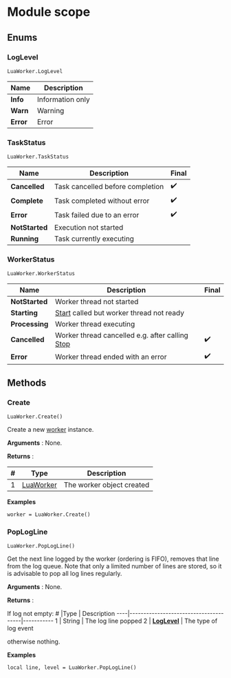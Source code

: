 # Module scope

## Enums

###	LogLevel
```
LuaWorker.LogLevel
```

Name		| Description
------------|---------------------------
**Info**	| Information only
**Warn**	| Warning
**Error**	| Error

###	TaskStatus
```
LuaWorker.TaskStatus
```
Name			| Description						| Final
----------------|-----------------------------------|--------
**Cancelled**	| Task cancelled before completion	| :heavy_check_mark: 
**Complete**	| Task completed without error		| :heavy_check_mark:
**Error**		| Task failed due to an error		| :heavy_check_mark:
**NotStarted**	| Execution not started				| 
**Running**		| Task currently executing			| 

###	WorkerStatus
```
LuaWorker.WorkerStatus
```
Name			| Description															| Final
----------------|-----------------------------------------------------------------------|--------
**NotStarted**	| Worker thread not started												| 
**Starting**	| [Start](LuaWorker.md/#start) called but worker thread not ready		| 
**Processing**	| Worker thread executing												| 
**Cancelled**	| Worker thread cancelled e.g. after calling [Stop](LuaWorker.md/#stop) | :heavy_check_mark:  
**Error**		| Worker thread ended with an error										| :heavy_check_mark:

## Methods

### Create
```
LuaWorker.Create()
```
Create a new [worker](LuaWorker.md) instance.

**Arguments** : None.

**Returns** :

\#  |Type                       | Description
----|---------------------------|-----------
1	|[LuaWorker](LuaWorker.md)	| The worker object created

**Examples**
```
worker = LuaWorker.Create()
```

### PopLogLine
```
LuaWorker.PopLogLine()
```
Get the next line logged by the worker (ordering is FIFO), removes that line from the log queue. Note that only a limited number of lines are stored, so it is advisable to pop all log lines regularly.

**Arguments** : None.

**Returns** :

If log not empty:
\#  |Type									| Description
----|---------------------------------------|-----------
1	| String								| The log line popped
2	| [**LogLevel**](#loglevel)	| The type of log event

otherwise nothing.

**Examples**
```
local line, level = LuaWorker.PopLogLine()
```
